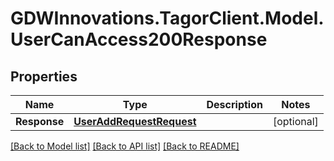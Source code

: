 # GDWInnovations.TagorClient.Model.UserCanAccess200Response

## Properties

Name | Type | Description | Notes
------------ | ------------- | ------------- | -------------
**Response** | [**UserAddRequestRequest**](UserAddRequestRequest.md) |  | [optional] 

[[Back to Model list]](../README.md#documentation-for-models) [[Back to API list]](../README.md#documentation-for-api-endpoints) [[Back to README]](../README.md)

